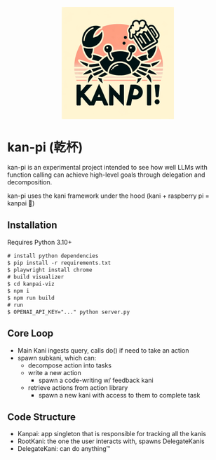 <p align="center">
  <img width="256" height="256" alt="kanpai logo" src="assets/kanpi-vector.png">
</p>

# kan-pi (乾杯)

kan-pi is an experimental project intended to see how well LLMs with function calling can achieve high-level goals
through delegation and decomposition.

kan-pi uses the kani framework under the hood (kani + raspberry pi = kanpai :beers:)

## Installation

Requires Python 3.10+

```shell
# install python dependencies
$ pip install -r requirements.txt
$ playwright install chrome
# build visualizer
$ cd kanpai-viz
$ npm i
$ npm run build
# run
$ OPENAI_API_KEY="..." python server.py
```

## Core Loop

- Main Kani ingests query, calls do() if need to take an action
- spawn subkani, which can:
  - decompose action into tasks
  - write a new action
    - spawn a code-writing w/ feedback kani
  - retrieve actions from action library
    - spawn a new kani with access to them to complete task

## Code Structure

- Kanpai: app singleton that is responsible for tracking all the kanis
- RootKani: the one the user interacts with, spawns DelegateKanis
- DelegateKani: can do anything:tm:
